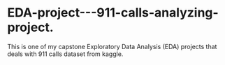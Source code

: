 # EDA-project---911-calls-analyzing-project.
This is one of my capstone Exploratory Data Analysis (EDA) projects that deals with 911 calls dataset from kaggle.
